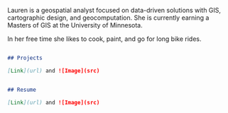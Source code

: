 Lauren is a geospatial analyst focused on data-driven solutions with GIS, cartographic design, and geocomputation. She is currently earning a Masters of GIS at the University of Minnesota. 

In her free time she likes to cook, paint, and go for long bike rides. 

```markdown

## Projects

[Link](url) and ![Image](src)
```


```markdown

## Resume

[Link](url) and ![Image](src)
```
